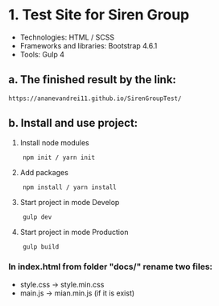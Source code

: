 # 1. Test Site for Siren Group
* Technologies: HTML / SCSS
* Frameworks and libraries: Bootstrap 4.6.1
* Tools: Gulp 4

## a. The finished result by the link:
	https://ananevandrei11.github.io/SirenGroupTest/

## b. Install and use project:
1. Install node modules
```
	npm init / yarn init
```
2. Add packages
```
	npm install / yarn install
```
3. Start project in mode Develop
```
	gulp dev
```
4. Start project in mode Production
```
	gulp build
```
### In index.html from folder "docs/" rename two files:
* style.css -> style.min.css
* main.js -> mian.min.js (if it is exist)